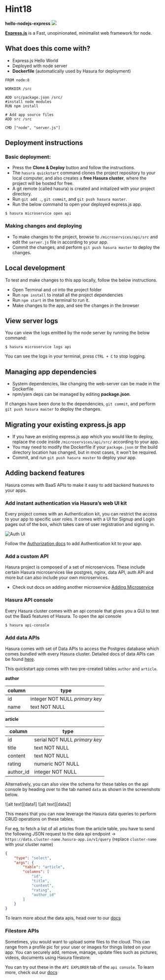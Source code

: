 
# Hint18
**hello-nodejs-express**
[<img src="https://res.cloudinary.com/hasura/image/upload/v1519823410/button1.png">](https://hasura.io/hub/projects/hasura/hello-nodejs-express)

[**Express.js**](http://expressjs.com) is a Fast, unopinionated, minimalist web framework for node.

## What does this come with?

* Express.js Hello World
* Deployed with node server
* **Dockerfile** (automatically used by Hasura for deployment)

```
FROM node:8

WORKDIR /src

ADD src/package.json /src/
#install node modules
RUN npm install

# Add app source files
ADD src /src

CMD ["node", "server.js"]
```

## Deployment instructions

### Basic deployment:

* Press the **Clone & Deploy** button and follow the instructions.
* The `hasura quickstart` command clones the project repository to your local computer, and also creates a **free Hasura cluster**, where the project will be hosted for free.
* A git remote (called hasura) is created and initialized with your project directory.
* Run `git add .`, `git commit`, and `git push hasura master`.
* Run the below command to open your deployed express.js app.
``` shell
$ hasura microservice open api
```

### Making changes and deploying

* To make changes to the project, browse to `/microservices/api/src` and edit the `server.js` file in according to your app.
* Commit the changes, and perform `git push hasura master` to deploy the changes.

## Local development

To test and make changes to this app locally, follow the below instructions.
* Open Terminal and `cd` into the project folder
* Run `npm install` to install all the project dependencies
* Run `npm start` in the terminal to run it.
* Make changes to the app, and see the changes in the browser

## View server logs

You can view the logs emitted by the node server by running the below command:

``` shell
$ hasura microservice logs api
```
You can see the logs in your terminal, press `CTRL + C` to stop logging.

## Managing app dependencies

* System dependencies, like changing the web-server can be made in the Dockerfile
* npm/yarn deps can be managed by editing **package.json**.

If changes have been done to the dependencies, `git commit`, and perform `git push hasura master` to deploy the changes.

## Migrating your existing express.js app

* If you have an existing express.js app which you would like to deploy, replace the code inside `/microservices/api/src/` according to your app.
* You may need to modify the Dockerfile if your `package.json` or the build directory location has changed, but in most cases, it won't be required.
* Commit, and run `git push hasura master` to deploy your app.

## Adding backend features

Hasura comes with BaaS APIs to make it easy to add backend features to your apps.

### Add instant authentication via Hasura’s web UI kit

Every project comes with an Authentication kit, you can restrict the access to your app to specific user roles.
It comes with a UI for Signup and Login pages out of the box, which takes care of user registration and signing in.

![Auth UI](https://docs.hasura.io/0.15/_images/uikit-dark.png)

Follow the [Authorization docs](https://docs.hasura.io/0.15/manual/users/uikit.html) to add Authentication kit to your app.

### Add a custom API

Hasura project is composed of a set of microservices. These include certain Hasura microservices like postgres, nginx, data API, auth API and more but can also include your own microservices.

* Check out docs on adding another microservice [Adding Microservice](https://docs.hasura.io/0.15/manual/custom-microservices/index.html)

### Hasura API console

Every Hasura cluster comes with an api console that gives you a GUI to test out the BaaS features of Hasura. To open the api console

```sh
$ hasura api-console
```


### Add data APIs

Hasura comes with set of Data APIs to access the Postgres database which comes bundled with every Hasura cluster.
Detailed docs of data APIs can be found [here](https://docs.hasura.io/0.15/manual/data/index.html).

This quickstart app comes with two pre-created tables `author` and `article`.

**author**

column | type
--- | ---
id | integer NOT NULL *primary key*
name | text NOT NULL

**article**

column | type
--- | ---
id | serial NOT NULL *primary key*
title | text NOT NULL
content | text NOT NULL
rating | numeric NOT NULL
author_id | integer NOT NULL

Alternatively, you can also view the schema for these tables on the api console by heading over to the tab named `data` as shown in the screenshots below.

![alt text][data1]
![alt text][data2]

This means that you can now leverage the Hasura data queries to perform CRUD operations on these tables.

For eg, to fetch a list of all articles from the article table, you have to send the following JSON request to the data api endpoint -> `https://data.cluster-name.hasura-app.io/v1/query` (replace `cluster-name` with your cluster name)

```json
{
    "type": "select",
    "args": {
        "table": "article",
        "columns": [
            "id",
            "title",
            "content",
            "rating",
            "author_id"
        ]
    }
}
```

To learn more about the data apis, head over to our [docs](https://docs.hasura.io/0.15/manual/data/index.html)

### Filestore APIs

Sometimes, you would want to upload some files to the cloud. This can range from a profile pic for your user or images for things listed on your app. You can securely add, remove, manage, update files such as pictures, videos, documents using Hasura filestore.

You can try out these in the `API EXPLORER` tab of the `api console`. To learn more, check out our [docs](https://docs.hasura.io/0.15/manual/users/index.html)
